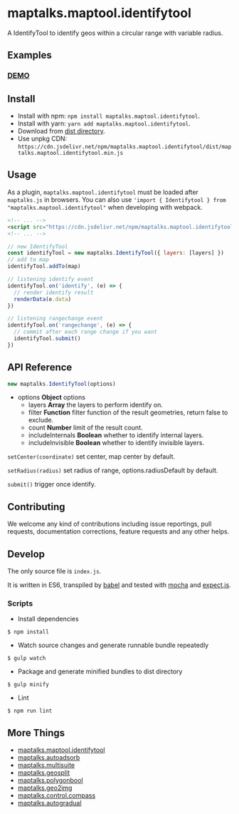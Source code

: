 # maptalks.maptool.identifytool

A IdentifyTool to identify geos within a circular range with variable radius.

## Examples

### [DEMO](https://cxiaof.github.io/maptalks.maptool.identifytool/demo/index.html)

## Install

- Install with npm: `npm install maptalks.maptool.identifytool`.
- Install with yarn: `yarn add maptalks.maptool.identifytool`.
- Download from [dist directory](https://github.com/cXiaof/maptalks.maptool.identifytool/tree/master/dist).
- Use unpkg CDN: `https://cdn.jsdelivr.net/npm/maptalks.maptool.identifytool/dist/maptalks.maptool.identifytool.min.js`

## Usage

As a plugin, `maptalks.maptool.identifytool` must be loaded after `maptalks.js` in browsers. You can also use `'import { Identifytool } from "maptalks.maptool.identifytool"` when developing with webpack.

```html
<!-- ... -->
<script src="https://cdn.jsdelivr.net/npm/maptalks.maptool.identifytool/dist/maptalks.maptool.identifytool.min.js"></script>
<!-- ... -->
```

```javascript
// new IdentifyTool
const identifyTool = new maptalks.IdentifyTool({ layers: [layers] })
// add to map
identifyTool.addTo(map)

// listening identify event
identifyTool.on('identify', (e) => {
  // render identify result
  renderData(e.data)
})

// listening rangechange event
identifyTool.on('rangechange', (e) => {
  // commit after each range change if you want
  identifyTool.submit()
})
```

## API Reference

```javascript
new maptalks.IdentifyTool(options)
```

- options **Object** options
  - layers **Array** the layers to perform identify on.
  - filter **Function** filter function of the result geometries, return false to exclude.
  - count **Number** limit of the result count.
  - includeInternals **Boolean** whether to identify internal layers.
  - includeInvisible **Boolean** whether to identify invisible layers.

`setCenter(coordinate)` set center, map center by default.

`setRadius(radius)` set radius of range, options.radiusDefault by default.

`submit()` trigger once identify.

## Contributing

We welcome any kind of contributions including issue reportings, pull requests, documentation corrections, feature requests and any other helps.

## Develop

The only source file is `index.js`.

It is written in ES6, transpiled by [babel](https://babeljs.io/) and tested with [mocha](https://mochajs.org) and [expect.js](https://github.com/Automattic/expect.js).

### Scripts

- Install dependencies

```shell
$ npm install
```

- Watch source changes and generate runnable bundle repeatedly

```shell
$ gulp watch
```

- Package and generate minified bundles to dist directory

```shell
$ gulp minify
```

- Lint

```shell
$ npm run lint
```

## More Things

- [maptalks.maptool.identifytool](https://github.com/cXiaof/maptalks.maptool.identifytool/issues)
- [maptalks.autoadsorb](https://github.com/cXiaof/maptalks.autoadsorb/issues)
- [maptalks.multisuite](https://github.com/cXiaof/maptalks.multisuite/issues)
- [maptalks.geosplit](https://github.com/cXiaof/maptalks.geosplit/issues)
- [maptalks.polygonbool](https://github.com/cXiaof/maptalks.polygonbool/issues)
- [maptalks.geo2img](https://github.com/cXiaof/maptalks.geo2img/issues)
- [maptalks.control.compass](https://github.com/cXiaof/maptalks.control.compass/issues)
- [maptalks.autogradual](https://github.com/cXiaof/maptalks.autogradual/issues)
